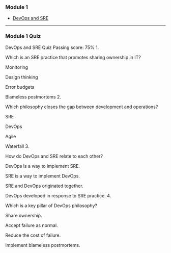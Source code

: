 
### Module 1
* [DevOps and SRE](https://www.youtube.com/watch?v=RkVfKAxhZOs&t=7s)

------------

### Module 1 Quiz
DevOps and SRE Quiz
Passing score: 75%
1.

Which is an SRE practice that promotes sharing ownership in IT?

Monitoring

Design thinking

Error budgets

Blameless postmortems
2.

Which philosophy closes the gap between development and operations?

SRE

DevOps

Agile

Waterfall
3.

How do DevOps and SRE relate to each other?

DevOps is a way to implement SRE.

SRE is a way to implement DevOps.

SRE and DevOps originated together.

DevOps developed in response to SRE practice.
4.

Which is a key pillar of DevOps philosophy?

Share ownership.

Accept failure as normal.

Reduce the cost of failure.

Implement blameless postmortems.

